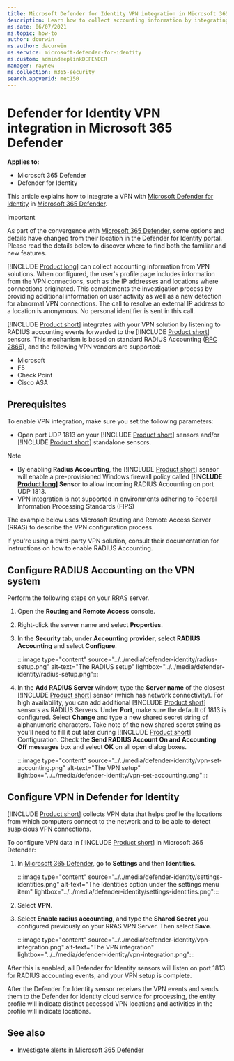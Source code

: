 ```yaml
---
title: Microsoft Defender for Identity VPN integration in Microsoft 365 Defender 
description: Learn how to collect accounting information by integrating a VPN for Microsoft Defender for Identity in Microsoft 365 Defender 
ms.date: 06/07/2021
ms.topic: how-to
author: dcurwin
ms.author: dacurwin
ms.service: microsoft-defender-for-identity
ms.custom: admindeeplinkDEFENDER
manager: raynew
ms.collection: m365-security
search.appverid: met150
---
```


# Defender for Identity VPN integration in Microsoft 365 Defender

**Applies to:**

- Microsoft 365 Defender
- Defender for Identity

This article explains how to integrate a VPN with [Microsoft Defender for Identity](/defender-for-identity) in [Microsoft 365 Defender](/microsoft-365/security/defender/overview-security-center).

>[!IMPORTANT]
>As part of the convergence with <a href="https://go.microsoft.com/fwlink/p/?linkid=2077139" target="_blank">Microsoft 365 Defender</a>, some options and details have changed from their location in the Defender for Identity portal. Please read the details below to discover where to find both the familiar and new features.

[!INCLUDE [Product long](includes/product-long.md)] can collect accounting information from VPN solutions. When configured, the user's profile page includes information from the VPN connections, such as the IP addresses and locations where connections originated. This complements the investigation process by providing additional information on user activity as well as a new detection for abnormal VPN connections. The call to resolve an external IP address to a location is anonymous. No personal identifier is sent in this call.

[!INCLUDE [Product short](includes/product-short.md)] integrates with your VPN solution by listening to RADIUS accounting events forwarded to the [!INCLUDE [Product short](includes/product-short.md)] sensors. This mechanism is based on standard RADIUS Accounting ([RFC 2866](https://tools.ietf.org/html/rfc2866)), and the following VPN vendors are supported:

- Microsoft
- F5
- Check Point
- Cisco ASA

## Prerequisites

To enable VPN integration, make sure you set the following parameters:

- Open port UDP 1813 on your [!INCLUDE [Product short](includes/product-short.md)] sensors and/or [!INCLUDE [Product short](includes/product-short.md)] standalone sensors.

> [!NOTE]
>
> - By enabling **Radius Accounting**, the [!INCLUDE [Product short](includes/product-short.md)] sensor will enable a pre-provisioned Windows firewall policy called **[!INCLUDE [Product long](includes/product-long.md)] Sensor** to allow incoming RADIUS Accounting on port UDP 1813.
> - VPN integration is not supported in environments adhering to Federal Information Processing Standards (FIPS)

The example below uses Microsoft Routing and Remote Access Server (RRAS) to describe the VPN configuration process.

If you're using a third-party VPN solution, consult their documentation for instructions on how to enable RADIUS Accounting.

## Configure RADIUS Accounting on the VPN system

Perform the following steps on your RRAS server.

1. Open the **Routing and Remote Access** console.
1. Right-click the server name and select **Properties**.
1. In the **Security** tab, under **Accounting provider**, select **RADIUS Accounting** and select **Configure**.

   :::image type="content" source="../../media/defender-identity/radius-setup.png" alt-text="The RADIUS setup" lightbox="../../media/defender-identity/radius-setup.png":::

1. In the **Add RADIUS Server** window, type the **Server name** of the closest [!INCLUDE [Product short](includes/product-short.md)] sensor (which has network connectivity). For high availability, you can add additional [!INCLUDE [Product short](includes/product-short.md)] sensors as RADIUS Servers. Under **Port**, make sure the default of 1813 is configured. Select **Change** and type a new shared secret string of alphanumeric characters. Take note of the new shared secret string as you'll need to fill it out later during [!INCLUDE [Product short](includes/product-short.md)] Configuration. Check the **Send RADIUS Account On and Accounting Off messages** box and select **OK** on all open dialog boxes.

   :::image type="content" source="../../media/defender-identity/vpn-set-accounting.png" alt-text="The VPN setup" lightbox="../../media/defender-identity/vpn-set-accounting.png":::

## Configure VPN in Defender for Identity

[!INCLUDE [Product short](includes/product-short.md)] collects VPN data that helps profile the locations from which computers connect to the network and to be able to detect suspicious VPN connections.

To configure VPN data in [!INCLUDE [Product short](includes/product-short.md)] in Microsoft 365 Defender:

1. In <a href="https://go.microsoft.com/fwlink/p/?linkid=2077139" target="_blank">Microsoft 365 Defender</a>, go to **Settings** and then **Identities**.

   :::image type="content" source="../../media/defender-identity/settings-identities.png" alt-text="The Identities option under the settings menu item" lightbox="../../media/defender-identity/settings-identities.png":::

1. Select **VPN**.
1. Select **Enable radius accounting**, and type the **Shared Secret** you configured previously on your RRAS VPN Server. Then select **Save**.

   :::image type="content" source="../../media/defender-identity/vpn-integration.png" alt-text="The VPN integration" lightbox="../../media/defender-identity/vpn-integration.png":::

After this is enabled, all Defender for Identity sensors will listen on port 1813 for RADIUS accounting events, and your VPN setup is complete.

After the Defender for Identity sensor receives the VPN events and sends them to the Defender for Identity cloud service for processing, the entity profile will indicate distinct accessed VPN locations and activities in the profile will indicate locations.

## See also

- [Investigate alerts in Microsoft 365 Defender](../defender/investigate-alerts.md)
